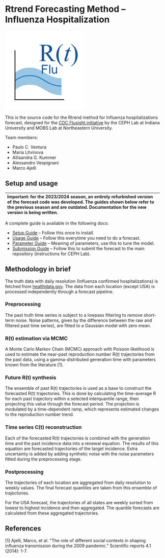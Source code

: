 # Rtrend Forecasting Method – Influenza Hospitalization

![image](rt_flu_logo.png "Rtrend Flu Logo")

This is the source code for the Rtrend method for Influenza hospitalizations forecast, designed for the [CDC Flusight initiative](https://www.cdc.gov/flu/weekly/flusight/how-flu-forecasting.htm) by the CEPH Lab at Indiana University and MOBS Lab at Northeastern University.

Team members:
- Paulo C. Ventura
- Maria Litvinova
- Allisandra G. Kummer
- Alessandro Vespignani
- Marco Ajelli 

## Setup and usage 

| Important: for the 2023/2024 season, an entirely refurbished version of the forecast code was developed. The guides shown below refer to the previous season and are outdated. Documentation for the new version is being written. |
| :-------- |

A complete guide is available in the following docs: 

- [Setup Guide](./docs/setup_guide.md) – Follow this once to install.
- [Usage Guide](./docs/usage_guide.md) – Follow this everytime you need to do a forecast.
- [Parameter Guide](./docs/parameter_guide.md) – Meaning of parameters, use this to tune the model. 
- [Submission Guide](./docs/submission_guide.md) – Follow this to submit the forecast to the main repository (instructions for CEPH Lab).


## Methodology in brief

The truth data with daily resolution (Influenza confirmed hospitalizations) is fetched from [healthdata.gov](https://healthdata.gov/). The data from each location (except USA) is processed independently through a forecast pipeline.

### Preprocessing

The past truth time series is subject to a lowpass filtering to remove short-term noise. Noise patterns, given by the difference between the raw and filtered past time series), are fitted to a Gaussian model with zero mean.

### R(t) estimation via MCMC

A Monte Carlo Markov Chain (MCMC) approach with Poisson likelihood is used to estimate the near-past reproduction number R(t) trajectories from the past data, using a gamma-distributed generation time with parameters known from the literature [1].  

### Future R(t) synthesis

The ensemble of past R(t) trajectories is used as a base to construct the forecasted R(t) trajectories. This is done by calculating the time-average R for each past trajectory within a selected interquantile range, then projecting this value through the forecast period. The projection is modulated by a time-dependent ramp, which represents estimated changes to the reproduction number trend.  

### Time series C(t) reconstruction

Each of the forecasted R(t) trajectories is combined with the generation time and the past incidence data into a renewal equation. The results of this equation are forecasted trajectories of the target incidence. Extra uncertainty is added by adding synthetic noise with the noise parameters fitted during the preprocessing stage.

### Postprocessing

The trajectories of each location are aggregated from daily resolution to weekly values. The final forecast quantiles are taken from this ensemble of trajectories.

For the USA forecast, the trajectories of all states are weekly sorted from lowest to highest incidence and then aggregated. The quantile forecasts are calculated from these aggregated trajectories. 

## References

[1] Ajelli, Marco, et al. "The role of different social contexts in shaping influenza transmission during the 2009 pandemic." Scientific reports 4.1 (2014): 1-7.
